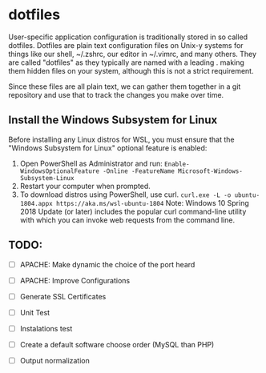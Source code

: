 # dotfiles
User-specific application configuration is traditionally stored in so called dotfiles. Dotfiles are plain text configuration files on Unix-y systems for things like our shell, ~/.zshrc, our editor in ~/.vimrc, and many others. They are called "dotfiles" as they typically are named with a leading . making them hidden files on your system, although this is not a strict requirement.

Since these files are all plain text, we can gather them together in a git repository and use that to track the changes you make over time.

## Install the Windows Subsystem for Linux
Before installing any Linux distros for WSL, you must ensure that the "Windows Subsystem for Linux" optional feature is enabled:

1. Open PowerShell as Administrator and run:
```Enable-WindowsOptionalFeature -Online -FeatureName Microsoft-Windows-Subsystem-Linux```
2. Restart your computer when prompted.
3. To download distros using PowerShell, use curl.
```curl.exe -L -o ubuntu-1804.appx https://aka.ms/wsl-ubuntu-1804```
Note: Windows 10 Spring 2018 Update (or later) includes the popular curl command-line utility with which you can invoke web requests from the command line.

## TODO:
- [ ] APACHE: Make dynamic the choice of the port heard
- [ ] APACHE: Improve Configurations
- [ ] Generate SSL Certificates
- [ ] Unit Test
- [ ] Instalations test
- [ ] Create a default software choose order (MySQL than PHP)
- [ ] Output normalization

